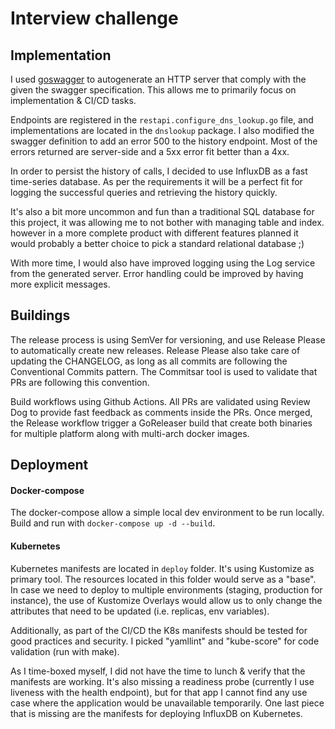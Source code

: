 # Interview challenge

## Implementation

I used [goswagger](https://goswagger.io/) to autogenerate an HTTP server that comply with the given the swagger specification.
This allows me to primarily focus on implementation & CI/CD tasks.

Endpoints are registered in the `restapi.configure_dns_lookup.go` file, and implementations are located in the `dnslookup` package.
I also modified the swagger definition to add an error 500 to the history endpoint. 
Most of the errors returned are server-side and a 5xx error fit better than a 4xx. 

In order to persist the history of calls, I decided to use InfluxDB as a fast time-series database.
As per the requirements it will be a perfect fit for logging the successful queries and retrieving the history quickly.

It's also a bit more uncommon and fun than a traditional SQL database for this project, it was allowing me to not bother with managing table and index. 
however in a more complete product with different features planned it would probably a better choice to pick a standard relational database ;)

With more time, I would also have improved logging using the Log service from the generated server.
Error handling could be improved by having more explicit messages.

## Buildings

The release process is using SemVer for versioning, and use Release Please to automatically create new releases.
Release Please also take care of updating the CHANGELOG, as long as all commits are following the Conventional Commits pattern.
The Commitsar tool is used to validate that PRs are following this convention.

Build workflows using Github Actions. 
All PRs are validated using Review Dog to provide fast feedback as comments inside the PRs.
Once merged, the Release workflow trigger a GoReleaser build that create both binaries for multiple platform
along with multi-arch docker images.

## Deployment

#### Docker-compose

The docker-compose allow a simple local dev environment to be run locally.
Build and run with `docker-compose up -d --build`.

#### Kubernetes

Kubernetes manifests are located in `deploy` folder. It's using Kustomize as primary tool. The resources located in this folder
would serve as a "base". In case we need to deploy to multiple environments (staging, production for instance), the use of
Kustomize Overlays would allow us to only change the attributes that need to be updated (i.e. replicas, env variables).

Additionally, as part of the CI/CD the K8s manifests should be tested for good practices and security. 
I picked "yamllint" and "kube-score" for code validation (run with make). 

As I time-boxed myself, I did not have the time to lunch & verify that the manifests are working.
It's also missing a readiness probe (currently I use liveness with the health endpoint), 
but for that app I cannot find any use case where the application would be unavailable temporarily.
One last piece that is missing are the manifests for deploying InfluxDB on Kubernetes.
